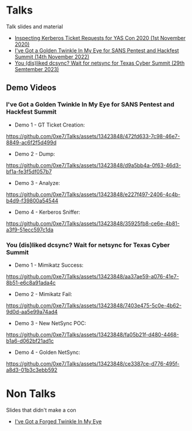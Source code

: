 # Talks
Talk slides and material

* [Inspecting Kerberos Ticket Requests for YAS Con 2020 (1st November 2020)](/Inspecting%20Kerberos%20Ticket%20Requests%20v1.pdf)
* [I've Got a Golden Twinkle In My Eye for SANS Pentest and Hackfest Summit (14th November 2022)](/Andrew_Charlie_SANS_Hackfest_2022_revised.pdf)
* [You (dis)liked dcsync? Wait for netsync for Texas Cyber Summit (29th Semtember 2023)](/You_Disliked_DCSync_Wait_For_NetSync_Texas_Cyber_Summit_2023_Charlie_Andrew_Final.pdf)

## Demo Videos

### I've Got a Golden Twinkle In My Eye for SANS Pentest and Hackfest Summit

 * Demo 1 - GT Ticket Creation:

https://github.com/0xe7/Talks/assets/13423848/472fd633-7c98-46e7-8849-ac6f2f5d499d

* Demo 2 - Dump:

https://github.com/0xe7/Talks/assets/13423848/d9a5bb4a-0f63-46d3-bf1a-fe3f5df057b7

* Demo 3 - Analyze:

https://github.com/0xe7/Talks/assets/13423848/e227f497-2406-4c4b-b4d9-f39800a54544

* Demo 4 - Kerberos Sniffer:

https://github.com/0xe7/Talks/assets/13423848/35925fb8-ce6e-4b81-a3f9-51ecc597c1da

### You (dis)liked dcsync? Wait for netsync for Texas Cyber Summit

* Demo 1 - Mimikatz Success:

https://github.com/0xe7/Talks/assets/13423848/aa37ae59-a076-41e7-8b51-e6c8a91ada4c

* Demo 2 - Mimikatz Fail:

https://github.com/0xe7/Talks/assets/13423848/7403e475-5c0e-4b62-9d0d-aa5e99a74ad4

* Demo 3 - New NetSync POC:

https://github.com/0xe7/Talks/assets/13423848/fa05b21f-d480-4468-b1a6-d062bf21ad1c

* Demo 4 - Golden NetSync:

https://github.com/0xe7/Talks/assets/13423848/ce3387ce-d776-495f-a8d3-01b3c3ebb592

# Non Talks
Slides that didn't make a con

* [I've Got a Forged Twinkle In My Eye](https://github.com/0xe7/Talks/blob/main/Andrew_Charlie_Ive_Got_A_Forged_Twinkle_In_My_Eye.pdf)
